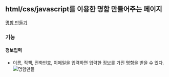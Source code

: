 ## html/css/javascript를 이용한 명함 만들어주는 페이지
<a href="https://capable-shortbread-ed8aa5.netlify.app/">명함 만들기</a>
### 기능
#### 정보입력
- 이름, 직책, 전화번호, 이메일을 입력하면 입력한 정보를 가진 명함을 받을 수 있다.
![명함만들](https://postfiles.pstatic.net/MjAyNDA0MjBfMzkg/MDAxNzEzNjI0MzAwNDQ0.i5JgN236EArE4oEQLq-LH5H4hSKK04kWPVoY0bnfhbkg.0oio-3stYL2egxquUY3NAmSZOYpgpmHUB6k8f0sn3yMg.JPEG/%EC%8A%A4%ED%81%AC%EB%A6%B0%EC%83%B7_20-4-2024_234315_capable-shortbread-ed8aa5.netlify.app.jpeg?type=w773)
